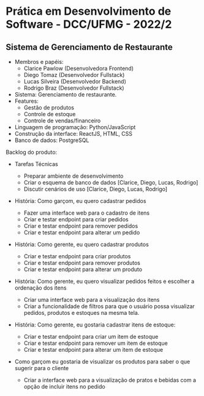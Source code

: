 <h1> Prática em Desenvolvimento de Software - DCC/UFMG - 2022/2 </h1>
<h2> Sistema de Gerenciamento de Restaurante </h2>

- Membros e papéis:
   - Clarice Pawlow (Desenvolvedora Frontend)
   - Diego Tomaz (Desenvolvedor Fullstack)
   - Lucas Silveira (Desenvolvedor Backend)
   - Rodrigo Braz (Desenvolvedor Fullstack)
- Sistema: Gerenciamento de restaurante.
- Features: 
    * Gestão de produtos
    * Controle de estoque
    * Controle de vendas/financeiro
- Linguagem de programação: Python/JavaScript
- Construção da interface: ReactJS, HTML, CSS
- Banco de dados: PostgreSQL


Backlog do produto:

- Tarefas Técnicas
    - Preparar ambiente de desenvolvimento
    - Criar o esquema de banco de dados [Clarice, Diego, Lucas, Rodrigo]
    - Discutir cenários de uso  [Clarice, Diego, Lucas, Rodrigo]

- História: Como garçom, eu quero cadastrar pedidos
    - Fazer uma interface web para o cadastro de itens
    - Criar e testar endpoint para criar pedidos
    - Criar e testar endpoint para remover pedidos
    - Criar e testar endpoint para alterar um pedido

- História: Como gerente, eu quero cadastrar produtos
    - Criar e testar endpoint para criar produtos
    - Criar e testar endpoint para remover produtos
    - Criar e testar endpoint para alterar um produto

- História: Como gerente, eu quero visualizar pedidos feitos e escolher a ordenação dos itens
    - Criar uma interface web para a visualização dos itens
    - Criar a funcionalidade de filtros para que o usuário possa visualizar pedidos, produtos e estoques na mesma tela. 

- História: Como gerente, eu gostaria cadastrar itens de estoque:
    - Criar e testar endpoint para criar um item de estoque
    - Criar e testar endpoint para remover um item de estoque
    - Criar e testar endpoint para alterar um item de estoque

- Como garçom eu gostaria de visualizar os produtos para saber o que sugerir para o cliente
    - Criar a interface web para a visualização de pratos e bebidas com a opção de incluir itens no pedido

